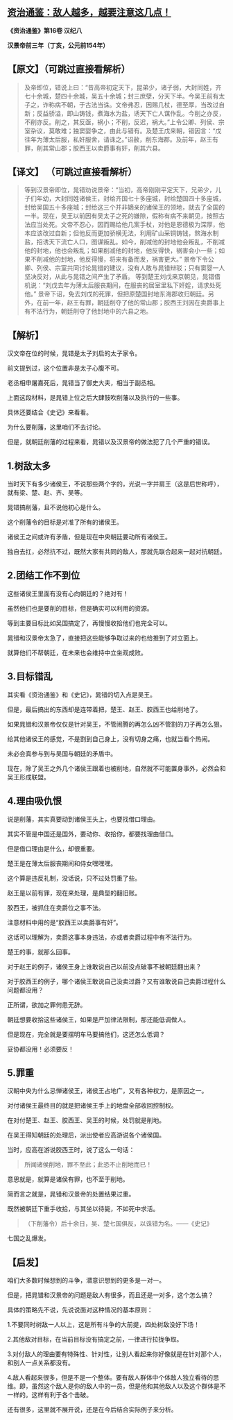 ## [资治通鉴：敌人越多，越要注意这几点！](https://zhuanlan.zhihu.com/p/268625220)

**《资治通鉴》第16卷 汉纪八**

**汉景帝前三年（丁亥，公元前154年）**

## **【原文】（可跳过直接看解析）**

> 及帝即位，错说上曰：“昔高帝初定天下，昆弟少，诸子弱，大封同姓，齐七十余城，楚四十余城，吴五十余城；封三庶孽，分天下半。今吴王前有太子之，诈称病不朝，于古法当诛。文帝弗忍，因赐几杖，德至厚，当改过自新；反益骄溢，即山铸钱，煮海水为盐，诱天下亡人谋作乱。今削之亦反，不削亦反。削之，其反亟，祸小；不削，反迟，祸大。”上令公卿、列侯、宗室杂议，莫敢难；独窦婴争之，由此与错有。及楚王戊来朝，错因言：“戊往年为薄太后服，私奸服舍，请诛之。”诏赦，削东海郡。及前年，赵王有罪，削其常山郡；胶西王以卖爵事有奸，削其六县。

## **【译文】 （可跳过直接看解析）**

> 等到汉景帝即位，晁错劝说景帝：“当初，高帝刚刚平定天下，兄弟少，儿子们年幼，大封同姓诸侯王，封给齐国七十多座城，封给楚国四十多座城，封给吴国五十多座城；封给这三个并非嫡亲的诸侯王的领地，就去了全国的一半。现在，吴王以前因有吴太子之死的嫌隙，假称有病不来朝见，按照古法应当处死。文帝不忍心，因而赐给他几案手杖，对他是恩德极为深厚，他本应该改过自新；但他反而更加骄横无法，利用矿山采铜铸钱，熬海水制盐，招诱天下流亡人口，图谋叛乱。如今，削减他的封地他会叛乱，不削减他的封地，他也会叛乱；如果削减他的封地，他反得快，祸害会小一些；如果不削减他的封地，他反得慢，将来有备而发，祸害更大。”
> 景帝下令公卿、列侯、宗室共同讨论晁错的建议，没有人敢与晁错辩驳；只有窦婴一人坚决反对，从此与晁错之间产生了矛盾。
> 等到楚王刘戊来京朝见，晁错借机说：“刘戊去年为薄太后服丧期间，在服丧的居室里私下奸婬，请求处死他。”
> 景帝下诏，免去刘戊的死罪，但把原楚国封地东海郡收归朝廷。另外，在前一年，赵王有罪，朝廷削夺了他的常山郡；胶西王刘因在卖爵事上有不法行为，朝廷削夺了他封地中的六县之地。

## **【解析】**

汉文帝在位的时候，晁错是太子刘启的太子家令。

前文提到过，这个位置非是太子心腹不可。

老丞相申屠嘉死后，晁错当了御史大夫，相当于副丞相。

上面这段材料，是晁错上位之后大肆鼓吹削藩以及执行的一些事。

具体还要结合《史记》来看看。

为什么要削藩，这里咱们不去讨论。

但是，就朝廷削藩的过程来看，晁错以及汉景帝的做法犯了几个严重的错误。



## **1.树敌太多**

当时天下有多少诸侯王，不说那些两个字的，光说一字并肩王（这是后世称呼），就有梁、楚、赵、齐、吴等。

晁错搞削藩，且不说他初心是什么。

这个削藩令的目标是对准了所有的诸侯王。

诸侯王之间或许有矛盾，但是现在中央朝廷要动所有诸侯王。

独自去扛，必然抗不过，既然大家有共同的敌人，那就先联合起来一起对抗朝廷。

## **2.团结工作不到位**

这些诸侯王里面有没有心向朝廷的？绝对有！

虽然他们也是要削的目标，但是确实可以利用的资源。

等到主要目标比如吴国搞定了，再慢慢收拾他们也完全可以。

晁错和汉景帝太急了，直接把这些能够争取过来的也给推到了对立面上。



就算他们不帮朝廷，在未来也会维持中立坐观成败。

## **3.目标错乱**

其实看《资治通鉴》和《史记》，晁错的切入点是吴王。

但是，最后搞出的东西却是连带着把，楚王、赵王、胶西王也给削地了。

如果晁错和汉景帝仅仅是针对吴王，不管闹腾的再怎么凶不管割的刀子再怎么狠。

给其他诸侯王的感觉，不是割到自己身上，没有切身之痛，也就当看个热闹。



未必会真参与到与吴国与朝廷的矛盾中。

现在，除了吴王之外几个诸侯王跟着也被削地，自然就不可能置身事外，必然会和吴王形成联盟。

## **4.理由吸仇恨**

说是削藩，其实真要动到诸侯王头上，也要找借口理由。

其实不管是中国还是国外，要动你、收拾你，都要找理由借口。

但是借口理由是什么，却很重要。

楚王是在薄太后服丧期间和侍女嘿嘿嘿。

这个算是违反礼制，没话说，只不过处罚重了些。

赵王是以前有罪，现在来处理，是典型的翻旧账。

胶西王，被抓住在卖爵位之事不法。

注意材料中用的是“胶西王以卖爵事有奸”。

这话可以理解为，卖爵这事本身违法，亦或者卖爵过程中有不法行为。

楚王的事，就那么回事。

对于赵王的例子，诸侯王身上谁敢说自己以前没点破事不被朝廷翻出来？

对于胶西王的例子，哪个诸侯王敢说自己没卖过爵？又有谁敢说自己卖爵过程什么问题都没用？

正所谓，欲加之罪何患无辞。



朝廷想要收拾这些诸侯王，如果是严加律法限制，那还能低调做人。



但是现在，完全就是要摆明车马要搞他们，这还怎么低调？



妥协都没用！必须要反！

## **5.罪重**

汉朝中央为什么忌惮诸侯王，诸侯王占地广，又有各种权力，是原因之一。

对付诸侯王最终目的就是把诸侯王手上的地盘全部收回控制权。

在对付楚王、赵王、胶西王、吴王的时候，处罚就是削地。

在吴王得知朝廷的处理后，派出使者应高游说各个诸侯国。

当时，应高在游说胶西王时，说了这么一句话：

> 所闻诸侯削地，罪不至此；此恐不止削地而已！

意思就是，就算是诸侯有罪，也不至于削地。

简而言之就是，晁错和汉景帝的处置结果过重。

既然被朝廷下重手收拾，与其坐以待毙，不如死中求活。

> （下削藩令）后十余日，吴、楚七国俱反，以诛错为名。——《史记》

七国之乱爆发。

## **【启发】**

咱们大多数时候想到的斗争，潜意识想到的更多是一对一。

但是，把晁错和汉景帝的问题是敌人有很多，而且还是一对多，这个怎么搞？

具体的策略先不说，先说说面对这种情况的基本原则：

1.不要同时树敌一人以上，这是所有斗争的大前提，四处树敌没好下场！

2.其他敌对目标，在当前目标没有搞定之前，一律进行拉拢争取。

3.对付敌人的理由要有特殊性、针对性，让别人看起来你好像就是在针对那个人，和别人一点关系都没有。

4.敌人看起来很多，但是不是一个整体。要有敌人群体中个体敌人独立看待的思维。即，虽然这个敌人是你的敌人中的一员，但是他和其他敌人以及这个群体是不一样的。这样有利于各个击破。

还有很多，这里就不展开说，还是在今后结合实际例子来分析。